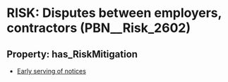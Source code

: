 # RISK: __Disputes between employers, contractors__ (PBN__Risk_2602)

## Property: has_RiskMitigation

* [Early serving of notices](PBN__Mitigation_508)


